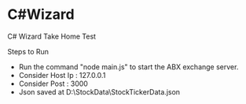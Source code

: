 # C#Wizard
C# Wizard Take Home Test

Steps to Run

-  Run the command "node main.js" to start the ABX exchange server.
-  Consider Host Ip : 127.0.0.1
-  Consider Post : 3000
-  Json saved at D:\\StockData\\StockTickerData.json
  
